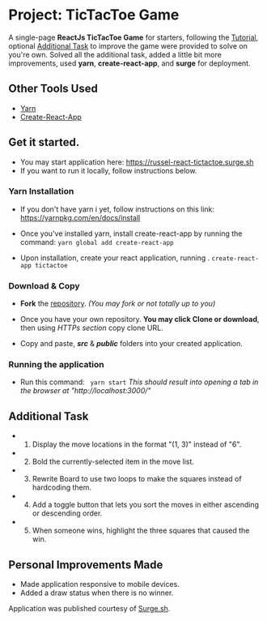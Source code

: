 # Project: TicTacToe Game

A single-page **ReactJs TicTacToe Game** for starters, following the [Tutorial](https://facebook.github.io/react/tutorial/tutorial.html), optional [Additional Task](#additional-task) to improve the game were provided to solve on you're own. Solved all the additional task, added a little bit more improvements, used **yarn**, **create-react-app**, and **surge** for deployment.

## Other Tools Used

* [Yarn](https://yarnpkg.com/en/docs/install)
* [Create-React-App](https://github.com/facebookincubator/create-react-app)


## Get it started.

* You may start application here: https://russel-react-tictactoe.surge.sh
* If you want to run it locally, follow instructions below.

### Yarn Installation

* If you don't have yarn i yet, follow instructions on this link: https://yarnpkg.com/en/docs/install
* Once you've installed yarn, install create-react-app by running the command:
```yarn global add create-react-app```

* Upon installation, create your react application, running .
```create-react-app tictactoe```

### Download & Copy
* **Fork** the [repository](https://github.com/russeladrianlopez/react-tictactoe). _(You may fork or not totally up to you)_

* Once you have your own repository. **You may click Clone or download**, then using _HTTPs section_ copy clone URL.

* Copy and paste, **_src_** & **_public_** folders into your created application.

### Running the application
* Run this command:
``` yarn start```
_This should result into opening a tab in the browser at "http://localhost:3000/"_

## Additional Task
* 1. Display the move locations in the format "(1, 3)" instead of "6".
* 2. Bold the currently-selected item in the move list.
* 3. Rewrite Board to use two loops to make the squares instead of hardcoding them.
* 4. Add a toggle button that lets you sort the moves in either ascending or descending order.
* 5. When someone wins, highlight the three squares that caused the win.

## Personal Improvements Made
* Made application responsive to mobile devices.
* Added a draw status when there is no winner.

Application was published courtesy of [Surge.sh](http://surge.sh/).